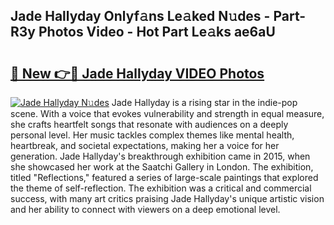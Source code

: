 ## Jade Hallyday Onlyf𝚊ns Le𝚊ked N𝚞des - Part-R3y Photos Video - Hot Part Le𝚊ks ae6aU

# <h2><a href="http://ab62086.deff.icu/?id=Jade+Hallyday">🔗 New 👉🔴 Jade Hallyday VIDEO Photos</a></h2>

[![Jade Hallyday N𝚞des](https://i.imgur.com/rIISA9y.gif)](http://ab62086.deff.icu/?id=Jade+Hallyday)
Jade Hallyday is a rising star in the indie-pop scene. With a voice that evokes vulnerability and strength in equal measure, she crafts heartfelt songs that resonate with audiences on a deeply personal level. Her music tackles complex themes like mental health, heartbreak, and societal expectations, making her a voice for her generation. Jade Hallyday's breakthrough exhibition came in 2015, when she showcased her work at the Saatchi Gallery in London. The exhibition, titled "Reflections," featured a series of large-scale paintings that explored the theme of self-reflection. The exhibition was a critical and commercial success, with many art critics praising Jade Hallyday's unique artistic vision and her ability to connect with viewers on a deep emotional level.
